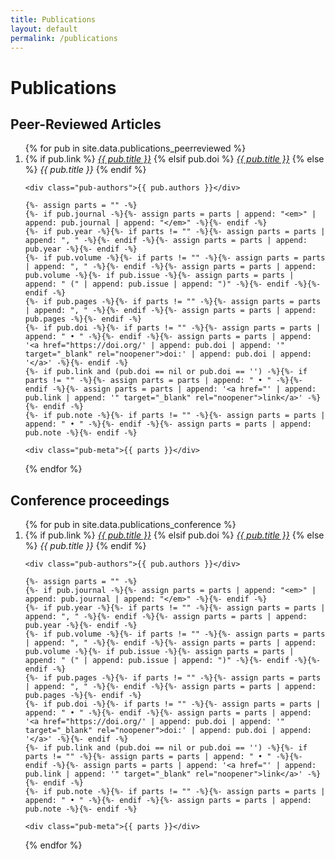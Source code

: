 ```yaml
---
title: Publications
layout: default
permalink: /publications
---
```


# Publications



## Peer-Reviewed Articles
<ol class="pub-list">
{% for pub in site.data.publications_peerreviewed %}
  <li class="pub-item">
    <div class="pub-title">
      {% if pub.link %}
        <a href="{{ pub.link }}" target="_blank" rel="noopener"><em>{{ pub.title }}</em></a>
      {% elsif pub.doi %}
        <a href="https://doi.org/{{ pub.doi | strip }}" target="_blank" rel="noopener"><em>{{ pub.title }}</em></a>
      {% else %}
        <em>{{ pub.title }}</em>
      {% endif %}
    </div>

    <div class="pub-authors">{{ pub.authors }}</div>

    {%- assign parts = "" -%}
    {%- if pub.journal -%}{%- assign parts = parts | append: "<em>" | append: pub.journal | append: "</em>" -%}{%- endif -%}
    {%- if pub.year -%}{%- if parts != "" -%}{%- assign parts = parts | append: ", " -%}{%- endif -%}{%- assign parts = parts | append: pub.year -%}{%- endif -%}
    {%- if pub.volume -%}{%- if parts != "" -%}{%- assign parts = parts | append: ", " -%}{%- endif -%}{%- assign parts = parts | append: pub.volume -%}{%- if pub.issue -%}{%- assign parts = parts | append: " (" | append: pub.issue | append: ")" -%}{%- endif -%}{%- endif -%}
    {%- if pub.pages -%}{%- if parts != "" -%}{%- assign parts = parts | append: ", " -%}{%- endif -%}{%- assign parts = parts | append: pub.pages -%}{%- endif -%}
    {%- if pub.doi -%}{%- if parts != "" -%}{%- assign parts = parts | append: " • " -%}{%- endif -%}{%- assign parts = parts | append: '<a href="https://doi.org/' | append: pub.doi | append: '" target="_blank" rel="noopener">doi:' | append: pub.doi | append: '</a>' -%}{%- endif -%}
    {%- if pub.link and (pub.doi == nil or pub.doi == '') -%}{%- if parts != "" -%}{%- assign parts = parts | append: " • " -%}{%- endif -%}{%- assign parts = parts | append: '<a href="' | append: pub.link | append: '" target="_blank" rel="noopener">link</a>' -%}{%- endif -%}
    {%- if pub.note -%}{%- if parts != "" -%}{%- assign parts = parts | append: " • " -%}{%- endif -%}{%- assign parts = parts | append: pub.note -%}{%- endif -%}

    <div class="pub-meta">{{ parts }}</div>
  </li>
{% endfor %}
</ol>


## Conference proceedings
<ol class="pub-list">
{% for pub in site.data.publications_conference %}
  <li class="pub-item">
    <div class="pub-title">
      {% if pub.link %}
        <a href="{{ pub.link }}" target="_blank" rel="noopener"><em>{{ pub.title }}</em></a>
      {% elsif pub.doi %}
        <a href="https://doi.org/{{ pub.doi | strip }}" target="_blank" rel="noopener"><em>{{ pub.title }}</em></a>
      {% else %}
        <em>{{ pub.title }}</em>
      {% endif %}
    </div>

    <div class="pub-authors">{{ pub.authors }}</div>

    {%- assign parts = "" -%}
    {%- if pub.journal -%}{%- assign parts = parts | append: "<em>" | append: pub.journal | append: "</em>" -%}{%- endif -%}
    {%- if pub.year -%}{%- if parts != "" -%}{%- assign parts = parts | append: ", " -%}{%- endif -%}{%- assign parts = parts | append: pub.year -%}{%- endif -%}
    {%- if pub.volume -%}{%- if parts != "" -%}{%- assign parts = parts | append: ", " -%}{%- endif -%}{%- assign parts = parts | append: pub.volume -%}{%- if pub.issue -%}{%- assign parts = parts | append: " (" | append: pub.issue | append: ")" -%}{%- endif -%}{%- endif -%}
    {%- if pub.pages -%}{%- if parts != "" -%}{%- assign parts = parts | append: ", " -%}{%- endif -%}{%- assign parts = parts | append: pub.pages -%}{%- endif -%}
    {%- if pub.doi -%}{%- if parts != "" -%}{%- assign parts = parts | append: " • " -%}{%- endif -%}{%- assign parts = parts | append: '<a href="https://doi.org/' | append: pub.doi | append: '" target="_blank" rel="noopener">doi:' | append: pub.doi | append: '</a>' -%}{%- endif -%}
    {%- if pub.link and (pub.doi == nil or pub.doi == '') -%}{%- if parts != "" -%}{%- assign parts = parts | append: " • " -%}{%- endif -%}{%- assign parts = parts | append: '<a href="' | append: pub.link | append: '" target="_blank" rel="noopener">link</a>' -%}{%- endif -%}
    {%- if pub.note -%}{%- if parts != "" -%}{%- assign parts = parts | append: " • " -%}{%- endif -%}{%- assign parts = parts | append: pub.note -%}{%- endif -%}

    <div class="pub-meta">{{ parts }}</div>
  </li>
{% endfor %}
</ol>


